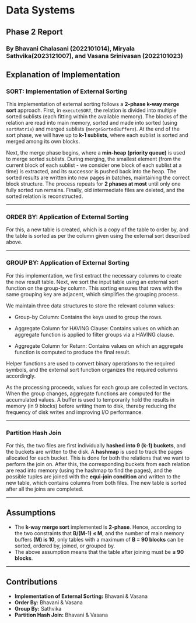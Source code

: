 # Data Systems 

## Phase 2 Report  
### By Bhavani Chalasani (2022101014), Miryala Sathvika(2023121007), and Vasana Srinivasan (2022101023)

## Explanation of Implementation  

### SORT: Implementation of External Sorting  
This implementation of external sorting follows a **2-phase k-way merge sort** approach. First, in `executeSORT`, the relation is divided into multiple sorted sublists (each fitting within the available memory). The blocks of the relation are read into main memory, sorted and made into sorted (using `sortMatrix`) and merged sublists (`mergeSortedBuffers`). At the end of the sort phase, we will have up to **k-1 sublists**, where each sublist is sorted and merged among its own blocks.  

Next, the merge phase begins, where a **min-heap (priority queue)** is used to merge sorted sublists. During merging, the smallest element (from the current block of each sublist - we consider one block of each sublist at a time) is extracted, and its successor is pushed back into the heap. The sorted results are written into new pages in batches, maintaining the correct block structure. The process repeats for **2 phases at most** until only one fully sorted run remains. Finally, old intermediate files are deleted, and the sorted relation is reconstructed.  

---

### ORDER BY: Application of External Sorting  
For this, a new table is created, which is a copy of the table to order by, and the table is sorted as per the column given using the external sort described above.  

---

### GROUP BY: Application of External Sorting  
For this implementation, we first extract the necessary columns to create the new result table. Next, we sort the input table using an external sort function on the group-by column. This sorting ensures that rows with the same grouping key are adjacent, which simplifies the grouping process.

We maintain three data structures to store the relevant column values:

- Group-by Column: Contains the keys used to group the rows.

- Aggregate Column for HAVING Clause: Contains values on which an aggregate function is applied to filter groups via a HAVING clause.

- Aggregate Column for Return: Contains values on which an aggregate function is computed to produce the final result.

Helper functions are used to convert binary operations to the required symbols, and the external sort function organizes the required columns accordingly.

As the processing proceeds, values for each group are collected in vectors. When the group changes, aggregate functions are computed for the accumulated values. A buffer is used to temporarily hold the results in memory (in 9 blocks) before writing them to disk, thereby reducing the frequency of disk writes and improving I/O performance.

---

### Partition Hash Join  
For this, the two files are first individually **hashed into 9 (k-1) buckets**, and the buckets are written to the disk. A **hashmap** is used to track the pages allocated for each bucket. This is done for both the relations that we want to perform the join on. After this, the corresponding buckets from each relation are read into memory (using the hashmap to find the pages), and the possible tuples are joined with the **equi-join condition** and written to the new table, which contains columns from both files. The new table is sorted after all the joins are completed.  

---

## Assumptions  
- The **k-way merge sort** implemented is **2-phase**. Hence, according to the two constraints that **B/(M-1) ≤ M**, and the number of main memory buffers **(M) is 10**, only tables with a maximum of **B = 90 blocks** can be sorted, ordered by, joined, or grouped by.  
- The above assumption means that the table after joining must be **≤ 90 blocks**.  

---

## Contributions  
- **Implementation of External Sorting:** Bhavani & Vasana  
- **Order By:** Bhavani & Vasana  
- **Group By:** Sathvika  
- **Partition Hash Join:** Bhavani & Vasana  
